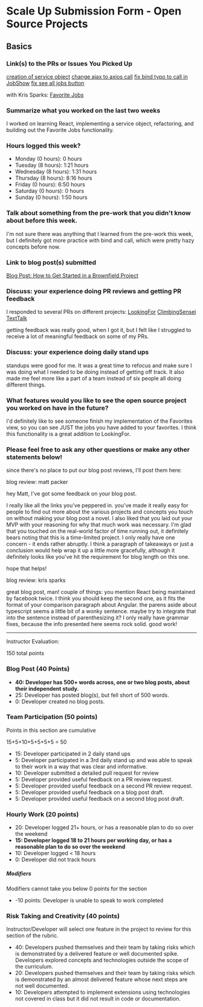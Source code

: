 # Scale Up Submission Form - Open Source Projects

## Basics

### Link(s) to the PRs or Issues You Picked Up

  [creation of service object](https://github.com/LookingForMe/lookingForFrontEnd/pull/87)
  [change ajax to axios call](https://github.com/LookingForMe/lookingForFrontEnd/pull/88)
  [fix bind typo to call in JobShow](https://github.com/LookingForMe/lookingForFrontEnd/pull/90)
  [fix see all jobs button](https://github.com/LookingForMe/lookingForFrontEnd/pull/94)

  with Kris Sparks:
  [Favorite Jobs](https://github.com/LookingForMe/lookingForFrontEnd/pull/91)

### Summarize what you worked on the last two weeks

  I worked on learning React, implementing a service object, refactoring, and building out the Favorite Jobs functionality.

### Hours logged this week?

- Monday (0 hours): 0 hours
- Tuesday (8 hours): 1:21 hours
- Wednesday (8 hours): 1:31 hours
- Thursday (8 hours): 8:16 hours
- Friday (0 hours): 6:50 hours
- Saturday (0 hours): 0 hours
- Sunday (0 hours): 1:50 hours

### Talk about something from the pre-work that you didn't know about before this week.

  I'm not sure there was anything that I learned from the pre-work this week, but I definitely got more practice with bind and call, which were pretty hazy concepts before now.

### Link to blog post(s) submitted

  [Blog Post: How to Get Started in a Brownfield Project](https://medium.com/@zackforbing/where-to-begin-with-lookingfor-202803ecf1b0#.rn239k45d)

### Discuss: your experience doing PR reviews and getting PR feedback

  I responded to several PRs on different projects:
  [LookingFor](https://github.com/LookingForMe/lookingForFrontEnd/pull/91)
  [ClimbingSensei](https://github.com/roscalabrin/climbing-sensei/pull/33)
  [TextTalk](https://github.com/ryanflach/text_talk/pull/1)

  getting feedback was really good, when I got it, but I felt like I struggled to receive a lot of meaningful feedback on some of my PRs.

### Discuss: your experience doing daily stand ups

  standups were good for me. It was a great time to refocus and make sure I was doing what I needed to be doing instead of getting off track. It also made me feel more like a part of a team instead of six people all doing different things.

### What features would you like to see the open source project you worked on have in the future?

  I'd definitely like to see someone finish my implementation of the Favorites view, so you can see JUST the jobs you have added to your favorites. I think this functionality is a great addition to LookingFor.

### Please feel free to ask any other questions or make any other statements below!

  since there's no place to put our blog post reviews, I'll post them here:

  blog review: matt packer

  hey Matt, I've got some feedback on your blog post.

  I really like all the links you've peppered in. you've made it really easy for people to find out more about the various projects and concepts you touch on without making your blog post a novel. I also liked that you laid out your MVP with your reasoning for why that much work was necessary. I'm glad that you touched on the real-world factor of time running out, it definitely bears noting that this is a time-limited project. I only really have one concern - it ends rather abruptly. I think a paragraph of takeaways or just a conclusion would help wrap it up a little more gracefully, although it definitely looks like you've hit the requirement for blog length on this one.

  hope that helps!

  blog review: kris sparks

  great blog post, man! couple of things:
  you mention React being maintained by facebook twice. I think you should keep the second one, as it fits the format of your comparison paragraph about Angular.
  the parens aside about typescript seems a little bit of a wonky sentence. maybe try to integrate that into the sentence instead of parenthesizing it?
  I only really have grammar fixes, because the info presented here seems rock solid. good work!

-----

Instructor Evaluation:

150 total points

### Blog Post (40 Points)  

* __40: Developer has 500+ words across, one or two blog posts, about their independent study.__
* 25: Developer has posted blog(s), but fell short of 500 words.
* 0: Developer created no blog posts.

### Team Participation (50 points)

Points in this section are cumulative

15+5+10+5+5+5+5 = 50

* 15: Developer participated in 2 daily stand ups
* 5: Developer participated in a 3rd daily stand up and was able to speak to their work in a way that was clear and informative.
* 10: Developer submitted a detailed pull request for review
* 5: Developer provided useful feedback on a PR review request.
* 5: Developer provided useful feedback on a second PR review request.
* 5: Developer provided useful feedback on a blog post draft.
* 5: Developer provided useful feedback on a second blog post draft.

### Hourly Work (20 points)

* 20: Developer logged 21+ hours, or has a reasonable plan to do so over the weekend
* __15: Developer logged 18 to 21 hours per working day, or has a reasonable plan to do so over the weekend__
* 10: Developer logged < 18 hours
* 0: Developer did not track hours

##### Modifiers

Modifiers cannot take you below 0 points for the section

* -10 points: Developer is unable to speak to work completed

### Risk Taking and Creativity (40 points)

Instructor/Developer will select one feature in the project to review for this section of the rubric.

* 40: Developers pushed themselves and their team by taking risks which is demonstrated by a delivered feature or well documented spike. Developers explored concepts and technologies outside the scope of the curriculum.
* 20: Developers pushed themselves and their team by taking risks which is demonstrated by an almost delivered feature whose next steps are not well documented.
* 10: Developers attempted to implement extensions using technologies not covered in class but it did not result in code or documentation.
